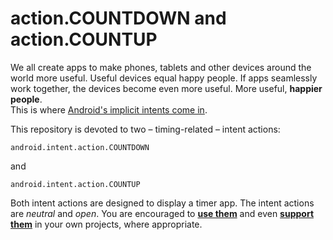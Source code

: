 action.COUNTDOWN and action.COUNTUP
===================================

We all create apps to make phones, tablets and other devices around the world more useful. Useful devices equal happy people.
If apps seamlessly work together, the devices become even more useful. More useful, **happier people**.  
This is where [Android's implicit intents come in](http://android-developers.blogspot.com/2012/02/share-with-intents.html).

This repository is devoted to two – timing-related – intent actions:

    android.intent.action.COUNTDOWN

and

    android.intent.action.COUNTUP

Both intent actions are designed to display a timer app. The intent actions are *neutral* and *open*. You are encouraged to
**[use them](//github.com/Pimm/android-count-intents/blob/master/documentation/using.md)** and even
**[support them](//github.com/Pimm/android-count-intents/blob/master/documentation/supporting.md)** in your own projects, where
appropriate.
